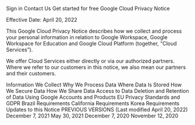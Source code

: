Sign in
Contact Us
Get started for free
Google Cloud Privacy Notice

Effective Date: April 20, 2022

This Google Cloud Privacy Notice describes how we collect and process your personal information in relation to Google Workspace, Google Workspace for Education and Google Cloud Platform (together, “Cloud Services”).

We offer Cloud Services either directly or via our authorized partners. Where we refer to our customers in this notice, we also mean our partners and their customers.

Information We Collect
Why We Process Data
Where Data Is Stored
How We Secure Data
How We Share Data
Access to Data
Deletion and Retention of Data
Using Google Accounts and Products
EU Privacy Standards and GDPR
Brazil Requirements
California Requirements
Korea Requirements
Updates to this Notice
PREVIOUS VERSIONS (Last modified April 20, 2022)
December 7, 2021 May 30, 2021 December 7, 2020 November 12, 2020